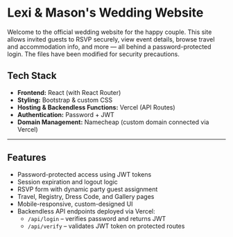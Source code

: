 # Lexi & Mason's Wedding Website

Welcome to the official wedding website for the happy couple. This site allows invited guests to RSVP securely, view event details, browse travel and accommodation info, and more — all behind a password-protected login. The files have been modified for security precautions. 

## Tech Stack

- **Frontend:** React (with React Router)
- **Styling:** Bootstrap & custom CSS
- **Hosting & Backendless Functions:** Vercel (API Routes)
- **Authentication:** Password + JWT
- **Domain Management:** Namecheap (custom domain connected via Vercel)

---

## Features

- Password-protected access using JWT tokens
- Session expiration and logout logic
- RSVP form with dynamic party guest assignment
- Travel, Registry, Dress Code, and Gallery pages
- Mobile-responsive, custom-designed UI
- Backendless API endpoints deployed via Vercel:
  - `/api/login` – verifies password and returns JWT
  - `/api/verify` – validates JWT token on protected routes
